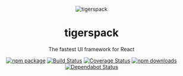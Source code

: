 <div align="center">

![tigerspack](https://repository-images.githubusercontent.com/15434876/fb835280-7e5c-11ea-8e84-7f81b9f86e33)

# tigerspack

The fastest UI framework for React

[![npm package](https://img.shields.io/npm/v/tigerspack)](https://www.npmjs.com/package/tigerspack)
[![Build Status](https://travis-ci.org/tigerspack/tigerspack.svg?branch=master)](https://travis-ci.org/tigerspack/tigerspack)
[![Coverage Status](https://coveralls.io/repos/github/tigerspack/tigerspack/badge.svg?branch=master)](https://coveralls.io/github/tigerspack/tigerspack?branch=master)
[![npm downloads](https://img.shields.io/npm/dm/tigerspack)](https://www.npmjs.com/package/tigerspack)
[![Dependabot Status](https://api.dependabot.com/badges/status?host=github&repo=tigerspack/tigerspack)](https://dependabot.com)

</div>




